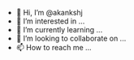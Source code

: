 - 👋 Hi, I’m @akankshj
- 👀 I’m interested in ...
- 🌱 I’m currently learning ...
- 💞️ I’m looking to collaborate on ...
- 📫 How to reach me ...

<!---
akankshj/akankshj is a ✨ special ✨ repository because its `README.md` (this file) appears on your GitHub profile.
You can click the Preview link to take a look at your changes.
--->
